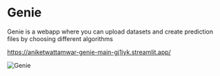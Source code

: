 # Genie
Genie is a webapp where you can upload datasets and create prediction files by choosing different algorithms 

https://aniketwattamwar-genie-main-gj1iyk.streamlit.app/

![Genie](https://user-images.githubusercontent.com/34825918/103168078-41027700-4856-11eb-927e-34387c75cc57.png)
